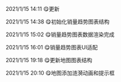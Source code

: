 2021/1/15   14:11 😋更新

2021/1/15   14:38 😋初始化销量趋势图表结构

2021/1/15   15:02 😋销量趋势图表数据渲染完成

2021/1/15   16:01 😋销量趋势图表UI适配

2021/1/15   19:18 😋更新地图图表结构

2021/1/15   20:10 😋地图添加涟漪动画和提示框